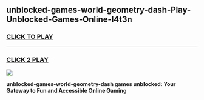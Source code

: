 
## unblocked-games-world-geometry-dash-Play-Unblocked-Games-Online-l4t3n
<h3>
<a href="https://premium76.site?title=unblocked-games-world-geometry-dash&ref=24A">CLICK TO PLAY</a></h3>
<hr>

<h3>
<a href="https://premium76.site?title=unblocked-games-world-geometry-dash&ref=24A">CLICK 2 PLAY</a>
  
</h3>

<a href="https://premium76.site?title=unblocked-games-world-geometry-dash&ref=24A"><img src="https://clearcache.store/games.png"></a>


**unblocked-games-world-geometry-dash games unblocked: Your Gateway to Fun and Accessible Online Gaming**
